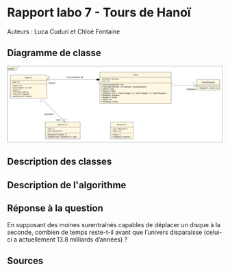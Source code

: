 # Rapport labo 7 - Tours de Hanoï
Auteurs : Luca Cuduri et Chloé Fontaine

## Diagramme de classe
![Getting Started](uml.svg)

## Description des classes

## Description de l'algorithme

## Réponse à la question
En supposant des moines surentraînés capables de déplacer un disque à la seconde, combien de temps
reste-t-il avant que l’univers disparaisse (celui-ci a actuellement 13.8 milliards d’années) ?

## Sources
